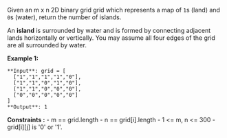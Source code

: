 Given an m x n 2D binary grid grid which represents a map of `1`s (land) and `0`s (water), return the number of islands.

An **island** is surrounded by water and is formed by connecting adjacent lands horizontally or vertically. You may assume all four edges of the grid are all surrounded by water.


**Example 1:**
```
**Input**: grid = [
  ["1","1","1","1","0"],
  ["1","1","0","1","0"],
  ["1","1","0","0","0"],
  ["0","0","0","0","0"]
]
**Output**: 1

```

**Constraints :**
    - m == grid.length
    - n == grid[i].length
    - 1 <= m, n <= 300
    - grid[i][j] is '0' or '1'.